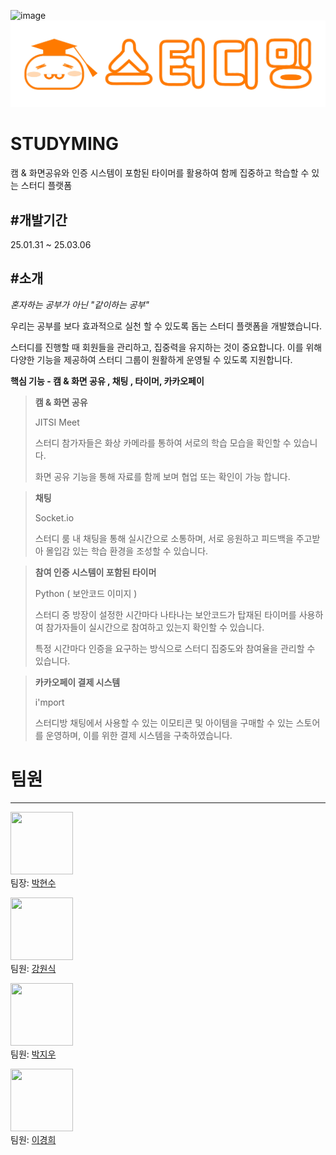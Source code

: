 ![image](https://github.com/user-attachments/assets/2e922657-3ebb-437d-acc7-f94b237b4998)![스터디밍](https://github.com/ggumugi/studyming-frontend/blob/main/public/img/%EC%8A%A4%ED%84%B0%EB%94%94%EB%B0%8D.png)
# STUDYMING

캠 & 화면공유와 인증 시스템이 포함된 타이머를 활용하여 함께 집중하고 학습할 수 있는 스터디 플랫폼


#개발기간
---
25.01.31 ~ 25.03.06


#소개
---
*혼자하는 공부가 아닌 "같이하는 공부"*

우리는 공부를 보다 효과적으로 실천 할 수 있도록 돕는 스터디 플랫폼을 개발했습니다.

스터디를 진행할 때 회원들을 관리하고, 집중력을 유지하는 것이 중요합니다. 이를 위해 다양한 기능을 제공하여 스터디 그룹이 원활하게 운영될 수 있도록 지원합니다.



**핵심 기능 - 캠 & 화면 공유 , 채팅 , 타이머, 카카오페이**


> **캠 & 화면 공유**
> 
> JITSI Meet
>
> 스터디 참가자들은 화상 카메라를 통하여 서로의 학습 모습을 확인할 수 있습니다.
>
> 화면 공유 기능을 통해 자료를 함께 보며 협업 또는 확인이 가능 합니다.


> **채팅**
>
> Socket.io
>
> 스터디 룸 내 채팅을 통해 실시간으로 소통하며, 서로 응원하고 피드백을 주고받아 몰입감 있는 학습 환경을 조성할 수 있습니다.


> **참여 인증 시스템이 포함된 타이머**
>
>  Python ( 보안코드 이미지 )
>
> 스터디 중 방장이 설정한 시간마다 나타나는 보안코드가 탑재된 타이머를 사용하여 참가자들이 실시간으로 참여하고 있는지 확인할 수 있습니다.
>
> 특정 시간마다 인증을 요구하는 방식으로 스터디 집중도와 참여율을 관리할 수 있습니다.


> **카카오페이 결제 시스템**
>
> i'mport
>
> 스터디방 채팅에서 사용할 수 있는 이모티콘 및 아이템을 구매할 수 있는 스토어를 운영하며, 이를 위한 결제 시스템을 구축하였습니다.


# 팀원
---
<p align="left">
  <a href="https://github.com/ggumugi">
    <img src="ggumugi" width="100" height="100">
  </a>
  <br>
  팀장: <a href="https://github.com/ggumugi">박현수</a>
</p>

<p align="left">
  <a href="https://github.com/kangwonsik07">
    <img src="kangwonsik07" width="100" height="100">
  </a>
  <br>
  팀원: <a href="https://github.com/kangwonsik07">강원식</a>
</p>

<p align="left">
  <a href="https://github.com/jiwoo1114">
    <img src="jiwoo1114" width="100" height="100">
  </a>
  <br>
  팀원: <a href="https://github.com/jiwoo1114">박지우</a>
</p>

<p align="left">
  <a href="https://github.com/000Lee">
    <img src="000Lee" width="100" height="100">
  </a>
  <br>
  팀원: <a href="https://github.com/000Lee">이경희</a>
</p>


